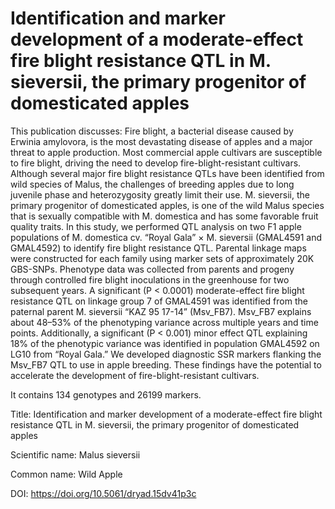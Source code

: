 # Identification and marker development of a moderate-effect fire blight resistance QTL in M. sieversii, the primary progenitor of domesticated apples

This publication discusses: Fire blight, a bacterial disease caused by Erwinia amylovora, is the most devastating disease of apples and a major threat to apple production. Most commercial apple cultivars are susceptible to fire blight, driving the need to develop fire-blight-resistant cultivars. Although several major fire blight resistance QTLs have been identified from wild species of Malus, the challenges of breeding apples due to long juvenile phase and heterozygosity greatly limit their use. M. sieversii, the primary progenitor of domesticated apples, is one of the wild Malus species that is sexually compatible with M. domestica and has some favorable fruit quality traits. In this study, we performed QTL analysis on two F1 apple populations of M. domestica cv. “Royal Gala” × M. sieversii (GMAL4591 and GMAL4592) to identify fire blight resistance QTL. Parental linkage maps were constructed for each family using marker sets of approximately 20K GBS-SNPs. Phenotype data was collected from parents and progeny through controlled fire blight inoculations in the greenhouse for two subsequent years. A significant (P < 0.0001) moderate-effect fire blight resistance QTL on linkage group 7 of GMAL4591 was identified from the paternal parent M. sieversii “KAZ 95 17-14” (Msv_FB7). Msv_FB7 explains about 48–53% of the phenotyping variance across multiple years and time points. Additionally, a significant (P < 0.001) minor effect QTL explaining 18% of the phenotypic variance was identified in population GMAL4592 on LG10 from “Royal Gala.” We developed diagnostic SSR markers flanking the Msv_FB7 QTL to use in apple breeding. These findings have the potential to accelerate the development of fire-blight-resistant cultivars.

It contains 134 genotypes and 26199 markers.

Title: Identification and marker development of a moderate-effect fire blight resistance QTL in M. sieversii, the primary progenitor of domesticated apples

Scientific name: Malus sieversii

Common name: Wild Apple

DOI: https://doi.org/10.5061/dryad.15dv41p3c


